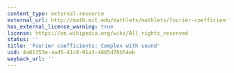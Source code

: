 ```yaml
---
content_type: external-resource
external_url: http://math.mit.edu/mathlets/mathlets/fourier-coefficients-complex/
has_external_license_warning: true
license: https://en.wikipedia.org/wiki/All_rights_reserved
status: ''
title: 'Fourier coefficients: Complex with sound'
uid: 4a61353e-aad5-41c8-91a3-4685d76b54eb
wayback_url: ''
---
```

